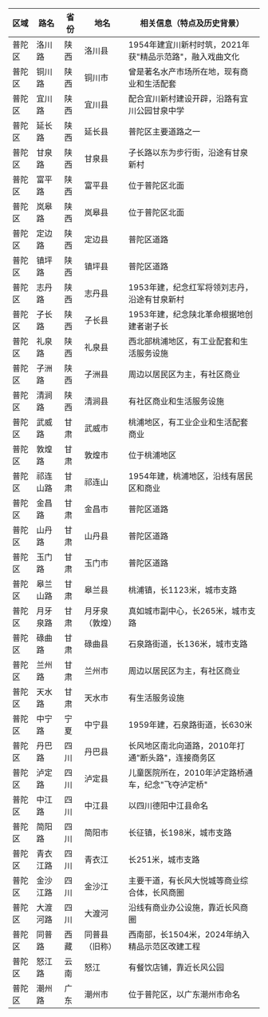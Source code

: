 | 区域 | 路名 | 省份 | 地名 | 相关信息（特点及历史背景） |
|------|------|------|------|---------------------------|
| 普陀区 | 洛川路 | 陕西 | 洛川县 | 1954年建宜川新村时筑，2021年获"精品示范路"，融入戏曲文化 |
| 普陀区 | 铜川路 | 陕西 | 铜川市 | 曾是著名水产市场所在地，现有商业和生活配套 |
| 普陀区 | 宜川路 | 陕西 | 宜川县 | 配合宜川新村建设开辟，沿路有宜川公园甘泉中学 |
| 普陀区 | 延长路 | 陕西 | 延长县 | 普陀区主要道路之一 |
| 普陀区 | 甘泉路 | 陕西 | 甘泉县 | 子长路以东为步行街，沿途有甘泉新村 |
| 普陀区 | 富平路 | 陕西 | 富平县 | 位于普陀区北面 |
| 普陀区 | 岚皋路 | 陕西 | 岚皋县 | 位于普陀区北面 |
| 普陀区 | 定边路 | 陕西 | 定边县 | 普陀区道路 |
| 普陀区 | 镇坪路 | 陕西 | 镇坪县 | 普陀区道路 |
| 普陀区 | 志丹路 | 陕西 | 志丹县 | 1953年建，纪念红军将领刘志丹，沿途有甘泉新村 |
| 普陀区 | 子长路 | 陕西 | 子长县 | 1953年建，纪念陕北革命根据地创建者谢子长 |
| 普陀区 | 礼泉路 | 陕西 | 礼泉县 | 西北部桃浦地区，有工业配套和生活服务设施 |
| 普陀区 | 子洲路 | 陕西 | 子洲县 | 周边以居民区为主，有社区商业 |
| 普陀区 | 清涧路 | 陕西 | 清涧县 | 有社区商业和生活服务设施 |
| 普陀区 | 武威路 | 甘肃 | 武威市 | 桃浦地区，有工业企业和生活配套商业 |
| 普陀区 | 敦煌路 | 甘肃 | 敦煌市 | 位于桃浦地区 |
| 普陀区 | 祁连山路 | 甘肃 | 祁连山 | 1954年建，桃浦地区，沿线有居民区和商业 |
| 普陀区 | 金昌路 | 甘肃 | 金昌市 | 普陀区道路 |
| 普陀区 | 山丹路 | 甘肃 | 山丹县 | 普陀区道路 |
| 普陀区 | 玉门路 | 甘肃 | 玉门市 | 普陀区道路 |
| 普陀区 | 皋兰山路 | 甘肃 | 皋兰县 | 桃浦镇，长1123米，城市支路 |
| 普陀区 | 月牙泉路 | 甘肃 | 月牙泉（敦煌） | 真如城市副中心，长265米，城市支路 |
| 普陀区 | 碌曲路 | 甘肃 | 碌曲县 | 石泉路街道，长136米，城市支路 |
| 普陀区 | 兰州路 | 甘肃 | 兰州市 | 周边以居民区为主，有社区商业 |
| 普陀区 | 天水路 | 甘肃 | 天水市 | 有生活服务设施 |
| 普陀区 | 中宁路 | 宁夏 | 中宁县 | 1959年建，石泉路街道，长630米 |
| 普陀区 | 丹巴路 | 四川 | 丹巴县 | 长风地区南北向道路，2010年打通"断头路"，连接商务区 |
| 普陀区 | 泸定路 | 四川 | 泸定县 | 儿童医院所在，2010年泸定路桥通车，纪念"飞夺泸定桥" |
| 普陀区 | 中江路 | 四川 | 中江县 | 以四川德阳中江县命名 |
| 普陀区 | 简阳路 | 四川 | 简阳市 | 长征镇，长198米，城市支路 |
| 普陀区 | 青衣江路 | 四川 | 青衣江 | 长251米，城市支路 |
| 普陀区 | 金沙江路 | 四川 | 金沙江 | 主要干道，有长风大悦城等商业综合体，长风商圈 |
| 普陀区 | 大渡河路 | 四川 | 大渡河 | 沿线有商业办公设施，靠近长风商圈 |
| 普陀区 | 同普路 | 西藏 | 同普县（旧称） | 西南部，长1504米，2024年纳入精品示范区改建工程 |
| 普陀区 | 怒江路 | 云南 | 怒江 | 有餐饮店铺，靠近长风公园 |
| 普陀区 | 潮州路 | 广东 | 潮州市 | 位于普陀区，以广东潮州市命名 |